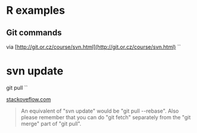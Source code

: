 # R examples

## Git commands

via [http://git.or.cz/course/svn.html](http://git.or.cz/course/svn.html)
``
# svn update
git pull
``

[stackoveflow.com](http://stackoverflow.com/questions/1309878/a-git-pull-command-works-like-svn-update#comment1145653_1309878)
> An equivalent of "svn update" would be "git pull --rebase". 
> Also please remember that you can do "git fetch" separately from the "git merge" part of "git pull".

